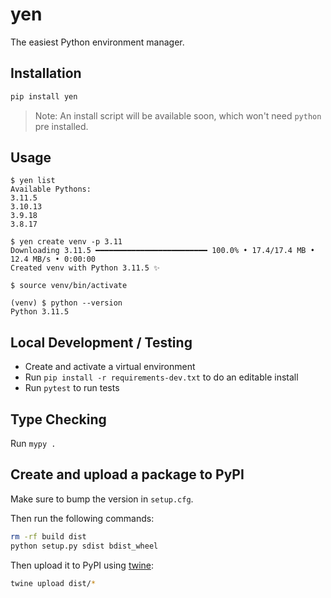 # yen

The easiest Python environment manager.

## Installation

```bash
pip install yen
```

> Note: An install script will be available soon, which won't need `python` pre installed.

## Usage

```console
$ yen list
Available Pythons:
3.11.5
3.10.13
3.9.18
3.8.17

$ yen create venv -p 3.11
Downloading 3.11.5 ━━━━━━━━━━━━━━━━━━━━━━━━━ 100.0% • 17.4/17.4 MB • 12.4 MB/s • 0:00:00
Created venv with Python 3.11.5 ✨

$ source venv/bin/activate

(venv) $ python --version
Python 3.11.5
```

## Local Development / Testing

- Create and activate a virtual environment
- Run `pip install -r requirements-dev.txt` to do an editable install
- Run `pytest` to run tests

## Type Checking

Run `mypy .`

## Create and upload a package to PyPI

Make sure to bump the version in `setup.cfg`.

Then run the following commands:

```bash
rm -rf build dist
python setup.py sdist bdist_wheel
```

Then upload it to PyPI using [twine](https://twine.readthedocs.io/en/latest/#installation):

```bash
twine upload dist/*
```
